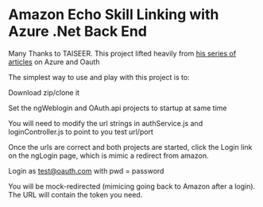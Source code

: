 # Amazon Echo Skill Linking with Azure .Net Back End

Many Thanks to TAISEER.  This project lifted heavily from [his series of articles](http://bitoftech.net/2014/07/16/enable-oauth-refresh-tokens-angularjs-app-using-asp-net-web-api-2-owin/) on Azure and Oauth

The simplest way to use and play with this project is to:

Download zip/clone it

Set the ngWeblogin and OAuth.api projects to startup at same time

You will need to modify the url strings in authService.js and loginController.js to point to you test url/port

Once the urls are correct and both projects are started, click the Login link on the ngLogin page, which is mimic a redirect from amazon.

Login as test@oauth.com with pwd = password

You will be mock-redirected (mimicing going back to Amazon after a login).  The URL will contain the token you need.




